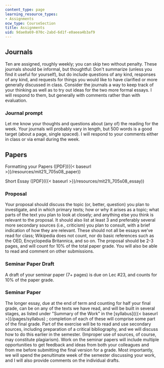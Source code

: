 ```yaml
---
content_type: page
learning_resource_types:
- Assignments
ocw_type: CourseSection
title: Assignments
uid: 9dae0a69-070c-2abd-6d1f-e0aeea4b3af9
---
```


Journals
--------

Ten are assigned, roughly weekly; you can skip two without penalty. These journals should be informal, but thoughtful: Don't summarize (unless you find it useful for yourself), but do include questions of any kind, responses of any kind, and requests for things you would like to have clarified or more generally discussed in class. Consider the journals a way to keep track of your thinking as well as to try out ideas for the two more formal essays. I will respond to them, but generally with comments rather than with evaluation.

### Journal prompt

Let me know your thoughts and questions about (any of) the reading for the week. Your journals will probably vary in length, but 500 words is a good target (about a page, single spaced). I will respond to your comments either in class or via email during the week.

Papers
------

Formatting your Papers ([PDF]({{< baseurl >}}/resources/mit21l_705s08_paper))

Short Essay ([PDF]({{< baseurl >}}/resources/mit21l_705s08_essay))

### Proposal

Your proposal should discuss the topic (or, better, question) you plan to investigate, and in which primary texts; how or why it arises as a topic; what parts of the text you plan to look at closely; and anything else you think is relevant to the proposal. It should also list at least 3 and preferably several more secondary sources (i.e., criticism) you plan to consult, with a brief indication of how they are relevant. These should not all be essays we've read for class; Wikipedia does not count, nor do basic references such as the OED, Encyclopedia Britannica, and so on. The proposal should be 2-3 pages, and will count for 10% of the total paper grade. You will also be able to read and comment on other submissions.

### Seminar Paper Draft

A draft of your seminar paper (7+ pages) is due on Lec #23, and counts for 10% of the paper grade.

### Seminar Paper

The longer essay, due at the end of term and counting for half your final grade, can be on any of the texts we have read, and will be built in several stages, as listed under "Summary of the Work" in the [syllabus]({{< baseurl >}}/pages/syllabus) ; completion of each of these will comprise some part of the final grade. Part of the exercise will be to read and use secondary sources, including preparation of a critical bibliography, and we will discuss how to do this earlier in the semester. (Improper use of sources, of course, may constitute plagiarism). Work on the seminar papers will include multiple opportunities to get feedback and ideas from both your colleagues and from me before submitting the final version for a grade. Most importantly, we will spend the penultimate week of the semester discussing your work, and I will also provide comments on the individual drafts.